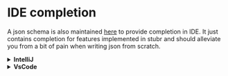 # IDE completion


A json schema is also maintained [here](schemas/stubr.schema.json) to provide completion in IDE. It just contains
completion for features implemented in stubr and should alleviate you from a bit of pain when writing json from scratch.

<details>
<summary><b>IntelliJ</b></summary>

* Go to `Settings > Languages & Frameworks > Schemas & DTDs > JSON Schema Mappings`
* Add a mapping (click on the upper `+`)
* Then supply the following
    * name: `stubr`
    * Schema file or URL: `https://raw.githubusercontent.com/beltram/stubr/main/schemas/stubr.schema.json`
    * Schema version: `JSON Schema version 7`
    * File path pattern: `stubs/*.json` (and `mappings/*.json` if you want to use it for original wiremock stubs)
* Then `Apply`

</details>


<details>
<summary><b>VsCode</b></summary>

* Open workspace settings (File > Preferences > Settings)
* Add the following under the property `json.schemas`
```json
"json.schemas": [{"fileMatch": ["stubs/*.json", "mappings/*.json"], "url": "https://raw.githubusercontent.com/beltram/stubr/main/schemas/stubr.schema.json"}]
```

</details>